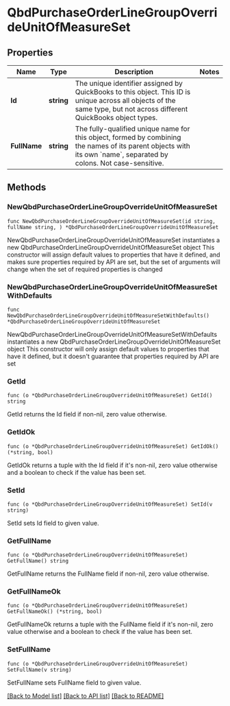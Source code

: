 # QbdPurchaseOrderLineGroupOverrideUnitOfMeasureSet

## Properties

Name | Type | Description | Notes
------------ | ------------- | ------------- | -------------
**Id** | **string** | The unique identifier assigned by QuickBooks to this object. This ID is unique across all objects of the same type, but not across different QuickBooks object types. | 
**FullName** | **string** | The fully-qualified unique name for this object, formed by combining the names of its parent objects with its own &#x60;name&#x60;, separated by colons. Not case-sensitive. | 

## Methods

### NewQbdPurchaseOrderLineGroupOverrideUnitOfMeasureSet

`func NewQbdPurchaseOrderLineGroupOverrideUnitOfMeasureSet(id string, fullName string, ) *QbdPurchaseOrderLineGroupOverrideUnitOfMeasureSet`

NewQbdPurchaseOrderLineGroupOverrideUnitOfMeasureSet instantiates a new QbdPurchaseOrderLineGroupOverrideUnitOfMeasureSet object
This constructor will assign default values to properties that have it defined,
and makes sure properties required by API are set, but the set of arguments
will change when the set of required properties is changed

### NewQbdPurchaseOrderLineGroupOverrideUnitOfMeasureSetWithDefaults

`func NewQbdPurchaseOrderLineGroupOverrideUnitOfMeasureSetWithDefaults() *QbdPurchaseOrderLineGroupOverrideUnitOfMeasureSet`

NewQbdPurchaseOrderLineGroupOverrideUnitOfMeasureSetWithDefaults instantiates a new QbdPurchaseOrderLineGroupOverrideUnitOfMeasureSet object
This constructor will only assign default values to properties that have it defined,
but it doesn't guarantee that properties required by API are set

### GetId

`func (o *QbdPurchaseOrderLineGroupOverrideUnitOfMeasureSet) GetId() string`

GetId returns the Id field if non-nil, zero value otherwise.

### GetIdOk

`func (o *QbdPurchaseOrderLineGroupOverrideUnitOfMeasureSet) GetIdOk() (*string, bool)`

GetIdOk returns a tuple with the Id field if it's non-nil, zero value otherwise
and a boolean to check if the value has been set.

### SetId

`func (o *QbdPurchaseOrderLineGroupOverrideUnitOfMeasureSet) SetId(v string)`

SetId sets Id field to given value.


### GetFullName

`func (o *QbdPurchaseOrderLineGroupOverrideUnitOfMeasureSet) GetFullName() string`

GetFullName returns the FullName field if non-nil, zero value otherwise.

### GetFullNameOk

`func (o *QbdPurchaseOrderLineGroupOverrideUnitOfMeasureSet) GetFullNameOk() (*string, bool)`

GetFullNameOk returns a tuple with the FullName field if it's non-nil, zero value otherwise
and a boolean to check if the value has been set.

### SetFullName

`func (o *QbdPurchaseOrderLineGroupOverrideUnitOfMeasureSet) SetFullName(v string)`

SetFullName sets FullName field to given value.



[[Back to Model list]](../README.md#documentation-for-models) [[Back to API list]](../README.md#documentation-for-api-endpoints) [[Back to README]](../README.md)


